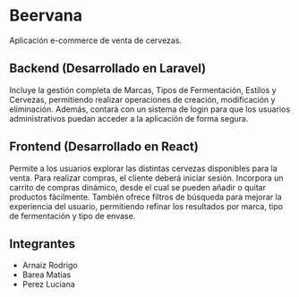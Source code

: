 # Beervana

Aplicación e-commerce de venta de cervezas.

## Backend (Desarrollado en Laravel)

Incluye la gestión completa de Marcas, Tipos de Fermentación, Estilos y Cervezas, permitiendo realizar operaciones de creación, modificación y eliminación.
Además, contará con un sistema de login para que los usuarios administrativos puedan acceder a la aplicación de forma segura.

## Frontend (Desarrollado en React)
Permite a los usuarios explorar las distintas cervezas disponibles para la venta. Para realizar compras, el cliente deberá iniciar sesión.
Incorpora un carrito de compras dinámico, desde el cual se pueden añadir o quitar productos fácilmente.
También ofrece filtros de búsqueda para mejorar la experiencia del usuario, permitiendo refinar los resultados por marca, tipo de fermentación y tipo de envase.

## Integrantes
- Arnaiz Rodrigo
- Barea Matias
- Perez Luciana
